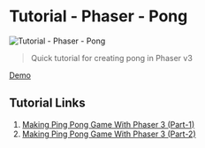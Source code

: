 # Tutorial - Phaser - Pong

![Tutorial - Phaser - Pong](https://user-images.githubusercontent.com/34400277/89775758-78a29980-dad6-11ea-8b05-d8932d0909e1.png)

> Quick tutorial for creating pong in Phaser v3

[Demo](https://bobthered-tut-phaser-pong.herokuapp.com/)

## Tutorial Links

1. [Making Ping Pong Game With Phaser 3 (Part-1)](https://steemit.com/utopian-io/@onepice/making-ping-pong-game-with-phaser-3-part-1)
2. [Making Ping Pong Game With Phaser 3 (Part-2)](https://steemit.com/utopian-io/@onepice/making-ping-pong-game-with-phaser-3-part-2)
